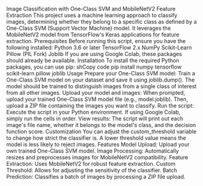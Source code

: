 Image Classification with One-Class SVM and MobileNetV2 Feature Extraction
This project uses a machine learning approach to classify images, determining whether they belong to a specific class as defined by a One-Class SVM (Support Vector Machine) model. It leverages the MobileNetV2 model from TensorFlow's Keras applications for feature extraction.
Prerequisites
Before running this script, ensure you have the following installed:
Python 3.6 or later
TensorFlow 2.x
NumPy
Scikit-Learn
Pillow (PIL Fork)
Joblib
If you are using Google Colab, these packages should already be available.
Installation
To install the required Python packages, you can use pip:
shCopy code
pip install numpy tensorflow scikit-learn pillow joblib
Usage
Prepare your One-Class SVM model: Train a One-Class SVM model on your dataset and save it using joblib.dump(). The model should be trained to distinguish images from a single class of interest from all other images.
Upload your model and images:
When prompted, upload your trained One-Class SVM model file (e.g., model.joblib).
Then, upload a ZIP file containing the images you want to classify.
Run the script: Execute the script in your Python environment. If using Google Colab, simply run the cells in order.
View results: The script will print out each image's file name, whether it belongs to the model's class, and the decision function score.
Customization
You can adjust the custom_threshold variable to change how strict the classifier is. A lower threshold value means the model is less likely to reject images.
Features
Model Upload: Upload your own trained One-Class SVM model.
Image Processing: Automatically resizes and preprocesses images for MobileNetV2 compatibility.
Feature Extraction: Uses MobileNetV2 for robust feature extraction.
Custom Threshold: Allows for adjusting the sensitivity of the classifier.
Batch Prediction: Classifies a batch of images by processing a ZIP file upload.